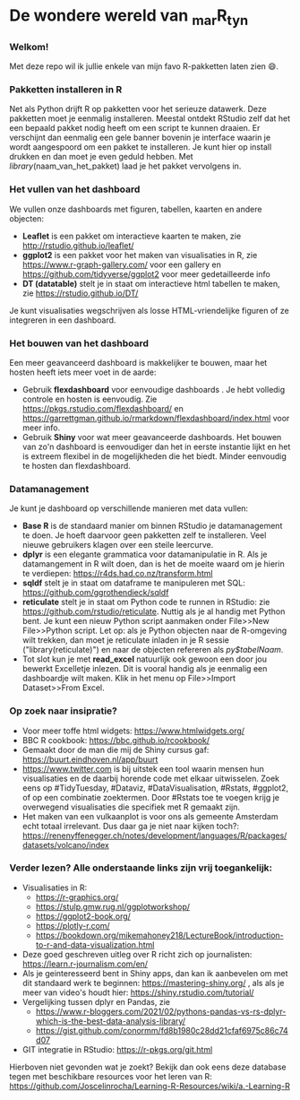 # De wondere wereld van <sub>mar</sub>R<sub>tyn</sub>

### Welkom!
Met deze repo wil ik jullie enkele van mijn favo R-pakketten laten zien 😄.<br>

### Pakketten installeren in R
Net als Python drijft R op pakketten voor het serieuze datawerk. Deze pakketten moet je eenmalig installeren. Meestal ontdekt RStudio zelf dat het een bepaald pakket nodig heeft om een script te kunnen draaien. Er verschijnt dan eenmalig een gele banner bovenin je interface waarin je wordt aangespoord om een pakket te installeren. Je kunt hier op install drukken en dan moet je even geduld hebben. Met <i>library</i>(naam_van_het_pakket) laad je het pakket vervolgens in. <br> 

### Het vullen van het dashboard
We vullen onze dashboards met figuren, tabellen, kaarten en andere objecten:
* <b>Leaflet</b> is een pakket om interactieve kaarten te maken, zie http://rstudio.github.io/leaflet/ 
* <b>ggplot2</b> is een pakket voor het maken van visualisaties in R, zie https://www.r-graph-gallery.com/ voor een gallery en https://github.com/tidyverse/ggplot2 voor meer gedetailleerde info<br>
* <b>DT (datatable)</b> stelt je in staat om interactieve html tabellen te maken, zie https://rstudio.github.io/DT/ <br>

Je kunt visualisaties wegschrijven als losse HTML-vriendelijke figuren of ze integreren in een dashboard. 

### Het bouwen van het dashboard
Een meer geavanceerd dashboard is makkelijker te bouwen, maar het hosten heeft iets meer voet in de aarde:
* Gebruik <b>flexdashboard</b> voor eenvoudige dashboards . Je hebt volledig controle en hosten is eenvoudig. Zie https://pkgs.rstudio.com/flexdashboard/ en https://garrettgman.github.io/rmarkdown/flexdashboard/index.html voor meer info. 
* Gebruik <b>Shiny</b> voor wat meer geavanceerde dashboards. Het bouwen van zo'n dashboard is eenvoudiger dan het in eerste instantie lijkt en het is extreem flexibel in de mogelijkheden die het biedt. Minder eenvoudig te hosten dan flexdashboard. 

### Datamanagement
Je kunt je dashboard op verschillende manieren met data vullen:
* <b>Base R</b> is de standaard manier om binnen RStudio je datamanagement te doen. Je hoeft daarvoor geen pakketten zelf te installeren. Veel nieuwe gebruikers klagen over een steile leercurve.
* <b>dplyr</b> is een elegante grammatica voor datamanipulatie in R. Als je datamangement in R wilt doen, dan is het de moeite waard om je hierin te verdiepen: https://r4ds.had.co.nz/transform.html
* <b>sqldf</b> stelt je in staat om dataframe te manipuleren met SQL: https://github.com/ggrothendieck/sqldf
* <b>reticulate</b> stelt je in staat om Python code te runnen in RStudio: zie https://github.com/rstudio/reticulate. Nuttig als je al handig met Python bent. Je kunt een nieuw Python script aanmaken onder File>>New File>>Python script. Let op: als je Python objecten naar de R-omgeving wilt trekken, dan moet je reticulate inladen in je R sessie ("library(reticulate)") en naar de objecten refereren als <i>py$tabelNaam</i>.
* Tot slot kun je met <b>read_excel</b> natuurlijk ook gewoon een door jou bewerkt Excelletje inlezen. Dit is vooral handig als je eenmalig een dashboardje wilt maken. Klik in het menu op File>>Import Dataset>>From Excel.

### Op zoek naar insipratie?
* Voor meer toffe html widgets: https://www.htmlwidgets.org/
* BBC R cookbook: https://bbc.github.io/rcookbook/
* Gemaakt door de man die mij de Shiny cursus gaf: https://buurt.eindhoven.nl/app/buurt
* https://www.twitter.com is bij uitstek een tool waarin mensen hun visualisaties en de daarbij horende code met elkaar uitwisselen. Zoek eens op #TidyTuesday, #Dataviz, #DataVisualisation, #Rstats, #ggplot2, of op een combinatie zoektermen. Door #Rstats toe te voegen krijg je overwegend visualisaties die specifiek met R gemaakt zijn.  
* Het maken van een vulkaanplot is voor ons als gemeente Amsterdam echt totaal irrelevant. Dus daar ga je niet naar kijken toch?: https://renenyffenegger.ch/notes/development/languages/R/packages/datasets/volcano/index

### Verder lezen? Alle onderstaande links zijn vrij toegankelijk:
* Visualisaties in R: 
  - https://r-graphics.org/
  - https://stulp.gmw.rug.nl/ggplotworkshop/
  - https://ggplot2-book.org/
  - https://plotly-r.com/
  - https://bookdown.org/mikemahoney218/LectureBook/introduction-to-r-and-data-visualization.html 
* Deze goed geschreven uitleg over R richt zich op journalisten: https://learn.r-journalism.com/en/
* Als je geinteresseerd bent in Shiny apps, dan kan ik aanbevelen om met dit standaard werk te beginnen: https://mastering-shiny.org/ , als als je meer van video's houdt hier: https://shiny.rstudio.com/tutorial/  
* Vergelijking tussen dplyr en Pandas, zie 
  - https://www.r-bloggers.com/2021/02/pythons-pandas-vs-rs-dplyr-which-is-the-best-data-analysis-library/
  - https://gist.github.com/conormm/fd8b1980c28dd21cfaf6975c86c74d07
* GIT integratie in RStudio: https://r-pkgs.org/git.html
 
Hierboven niet gevonden wat je zoekt? Bekijk dan ook eens deze database tegen met beschikbare resources voor het leren van R:  https://github.com/Joscelinrocha/Learning-R-Resources/wiki/a.-Learning-R
